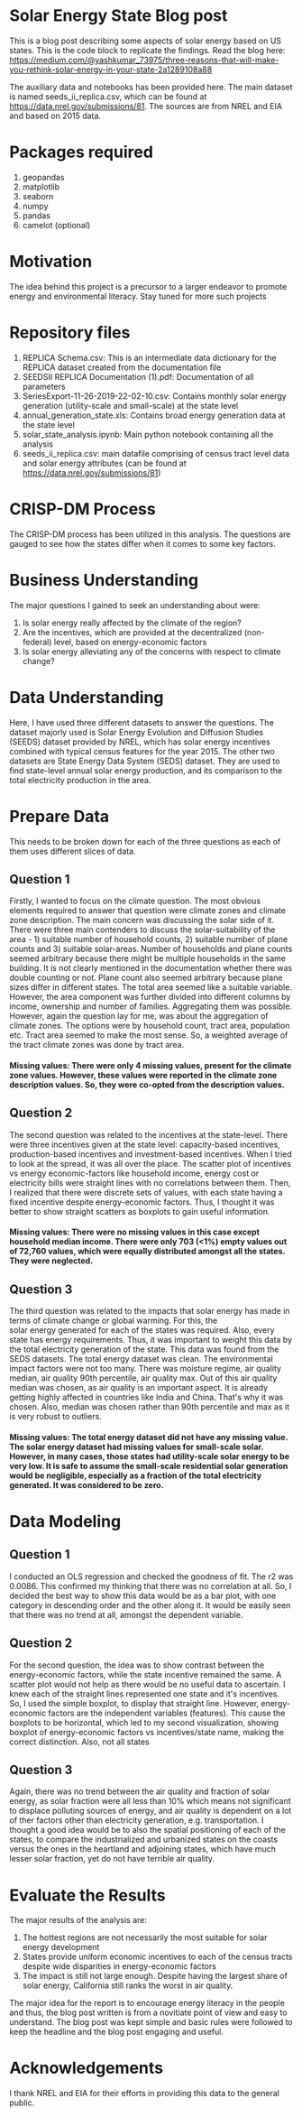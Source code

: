 # Solar Energy State Blog post
This is a blog post describing some aspects of solar energy based on US states. This is the code block to replicate the findings. Read the blog here: https://medium.com/@yashkumar_73975/three-reasons-that-will-make-you-rethink-solar-energy-in-your-state-2a1289108a88

The auxiliary data and notebooks has been provided here. The main dataset is named seeds_ii_replica.csv, which can be found at https://data.nrel.gov/submissions/81. The sources are from NREL and EIA and based on 2015 data.

# Packages required
1. geopandas
2. matplotlib
3. seaborn
4. numpy
5. pandas
6. camelot (optional)

# Motivation
The idea behind this project is a precursor to a larger endeavor to promote energy and environmental literacy. Stay tuned for more such projects

# Repository files
1. REPLICA Schema.csv: This is an intermediate data dictionary for the REPLICA dataset created from the documentation file
2. SEEDSII REPLICA Documentation (1).pdf: Documentation of all parameters
3. SeriesExport-11-26-2019-22-02-10.csv: Contains monthly solar energy generation (utility-scale and small-scale) at the state level
4. annual_generation_state.xls: Contains broad energy generation data at the state level
5. solar_state_analysis.ipynb: Main python notebook containing all the analysis
6. seeds_ii_replica.csv: main datafile comprising of census tract level data and solar energy attributes (can be found at https://data.nrel.gov/submissions/81)

# CRISP-DM Process
The CRISP-DM process has been utilized in this analysis. The questions are gauged to see how the states differ when it comes to some key factors.

# Business Understanding
The major questions I gained to seek an understanding about were:
1) Is solar energy really affected by the climate of the region?
2) Are the incentives, which are provided at the decentralized (non-federal) level, based on energy-economic factors
3) Is solar energy alleviating any of the concerns with respect to climate change?

# Data Understanding
Here, I have used three different datasets to answer the questions. The dataset majorly used is Solar Energy Evolution and Diffusion Studies (SEEDS) dataset provided by NREL, which has solar energy incentives combined with typical census features for the year 2015. The other two datasets are State Energy Data System (SEDS) dataset. They are used to find state-level annual solar energy production, and its comparison to the total electricity production in the area.

# Prepare Data
This needs to be broken down for each of the three questions as each of them uses different slices of data.

## Question 1
Firstly, I wanted to focus on the climate question. The most obvious elements required to answer that question were climate zones and climate zone description. The main concern was discussing the solar side of it. There were three main contenders to discuss the solar-suitability of the area - 1) suitable number of household counts, 2) suitable number of plane counts and 3) suitable solar-areas. Number of households and plane counts seemed arbitrary because there might be multiple households in the same building. It is not clearly mentioned in the documentation whether there was double counting or not. Plane count also seemed arbitrary because plane sizes differ in different states. The total area seemed like a suitable variable. However, the area component was further divided into different columns by income, ownership and number of families. Aggregating them was possible. However, again the question lay for me, was about the aggregation of climate zones. The options were by household count, tract area, population etc. Tract area seemed to make the most sense. So, a weighted average of the tract climate zones was done by tract area.

#### Missing values: There were only 4 missing values, present for the climate zone values. However, these values were reported in the climate zone description values. So, they were co-opted from the description values.

## Question 2
The second question was related to the incentives at the state-level. There were three incentives given at the state level: capacity-based incentives, production-based incentives and investment-based incentives. When I tried to look at the spread, it was all over the place. The scatter plot of incentives vs energy economic-factors like household income, energy cost or electricity bills were straight lines with no correlations between them. Then, I realized that there were discrete sets of values, with each state having a fixed incentive despite energy-economic factors. Thus, I thought it was better to show straight scatters as boxplots to gain useful information.

#### Missing values: There were no missing values in this case except household median income. There were only 703 (<1%) empty values out of 72,760 values, which were equally distributed amongst all the states. They were neglected.

## Question 3
The third question was related to the impacts that solar energy has made in terms of climate change or global warming. For this, the  
solar energy generated for each of the states was required. Also, every state has energy requirements. Thus, it was important to weight this data by the total electricity generation of the state. This data was found from the SEDS datasets. The total energy dataset was clean. The environmental impact factors were not too many. There was moisture regime, air quality median, air quality 90th percentile, air quality max. Out of this air quality median was chosen, as air quality is an important aspect. It is already getting highly affected in countries like India and China. That's why it was chosen. Also, median was chosen rather than 90th percentile and max as it is very robust to outliers.

#### Missing values: The total energy dataset did not have any missing value. The solar energy dataset had missing values for small-scale solar. However, in many cases, those states had utility-scale solar energy to be very low. It is safe to assume the small-scale residential solar generation would be negligible, especially as a fraction of the total electricity generated. It was considered to be zero.

# Data Modeling

## Question 1

I conducted an OLS regression and checked the goodness of fit. The r2 was 0.0086. This confirmed my thinking that there was no correlation at all. So, I decided the best way to show this data would be as a bar plot, with one category in descending order and the other along it. It would be easily seen that there was no trend at all, amongst the dependent variable.

## Question 2

For the second question, the idea was to show contrast between the energy-economic factors, while the state incentive remained the same. A scatter plot would not help as there would be no useful data to ascertain. I knew each of the straight lines represented one state and it's incentives. So, I used the simple boxplot, to display that straight line. However, energy-economic factors are the independent variables (features). This cause the boxplots to be horizontal, which led to my second visualization, showing boxplot of energy-economic factors vs incentives/state name, making the correct distinction. Also, not all states

## Question 3

Again, there was no trend between the air quality and fraction of solar energy, as solar fraction were all less than 10% which means not significant to displace polluting sources of energy, and air quality is dependent on a lot of ther factors other than electricity generation, e.g. transportation. I thought a good idea would be to also the spatial positioning of each of the states, to compare the industrialized and urbanized states on the coasts versus the ones in the heartland and adjoining states, which have much lesser solar fraction, yet do not have terrible air quality.

# Evaluate the Results
The major results of the analysis are:
1. The hottest regions are not necessarily the most suitable for solar energy development
2. States provide uniform economic incentives to each of the census tracts despite wide disparities in energy-economic factors
3. The impact is still not large enough. Despite having the largest share of solar energy, California still ranks the worst in air quality.

The major idea for the report is to encourage energy literacy in the people and thus, the blog post written is from a novitiate point of view and easy to understand. The blog post was kept simple and basic rules were followed to keep the headline and the blog post engaging and useful.

# Acknowledgements
I thank NREL and EIA for their efforts in providing this data to the general public.
